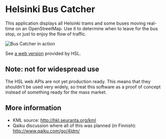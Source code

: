 Helsinki Bus Catcher
====================

This application displays all Helsinki trams and some buses moving real-time on an OpenStreetMap. Use it to determine when to leave for the bus stop, or just to enjoy the flow of traffic.

![Bus Catcher in action](http://farm5.static.flickr.com/4126/4945949792_1793b9085f_m.jpg)

See [a web version](http://transport.wspgroup.fi/hklkartta/default.aspx) provided by HSL.

## Note: not for widespread use

The HSL web APIs are not yet production ready. This means that they shouldn't be used very widely, so treat this software as a proof of concept instead of something ready for the mass market.

## More information

* KML source: <http://hkl.seuranta.org/kml>
* Qaiku discussion where all of this was planned (in Finnish): <http://www.qaiku.com/go/4ldm/>
